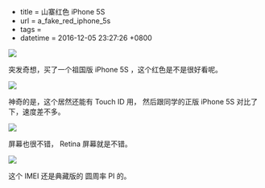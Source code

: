  - title = 山寨红色 iPhone 5S
 - url = a_fake_red_iphone_5s
 - tags = 
 - datetime = 2016-12-05 23:27:26 +0800

![](https://ooo.0o0.ooo/2016/12/05/584585c512313.jpg)

突发奇想，买了一个祖国版 iPhone 5S ，这个红色是不是很好看呢。

<!--more-->


![](https://ooo.0o0.ooo/2016/12/05/584585c572f4a.jpg)

神奇的是，这个居然还能有 Touch ID 用， 然后跟同学的正版 iPhone 5S 对比了下，速度差不多。

![](https://ooo.0o0.ooo/2016/12/05/584585c581ad8.jpg)

屏幕也很不错， Retina 屏幕就是不错。

![](https://ooo.0o0.ooo/2016/12/05/584585c5ab4a1.jpg)

这个 IMEI 还是典藏版的 圆周率 PI 的。
